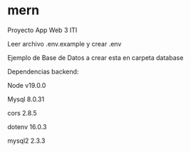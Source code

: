 # mern
Proyecto App Web 3 ITI

Leer archivo .env.example y crear .env

Ejemplo de Base de Datos a crear esta en carpeta database

Dependencias backend:

Node v19.0.0

Mysql 8.0.31

cors 2.8.5

dotenv 16.0.3

mysql2 2.3.3